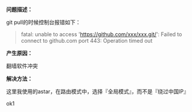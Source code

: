 
**问题描述：**

git pull的时候控制台报错如下：

> fatal: unable to access 'https://github.com/xxx/xxx.git/': Failed to connect to github.com port 443: Operation timed out

**产生原因：**

翻墙软件冲突

**解决方法：**

这里我使用的astar，在路由模式中，选择『全局模式』，而不是『绕过中国IP』


ok1